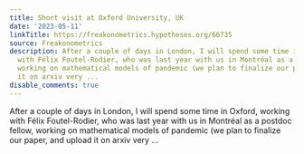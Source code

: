 ```yaml
---
title: Short visit at Oxford University, UK
date: '2023-05-11'
linkTitle: https://freakonometrics.hypotheses.org/66735
source: Freakonometrics
description: After a couple of days in London, I will spend some time in Oxford, working
  with Félix Foutel-Rodier, who was last year with us in Montréal as a postdoc fellow,
  working on mathematical models of pandemic (we plan to finalize our paper, and upload
  it on arxiv very ...
disable_comments: true
---
```

After a couple of days in London, I will spend some time in Oxford, working with Félix Foutel-Rodier, who was last year with us in Montréal as a postdoc fellow, working on mathematical models of pandemic (we plan to finalize our paper, and upload it on arxiv very ...